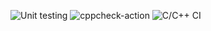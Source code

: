![Unit testing](https://github.com/99002487/genesis_sdlc/workflows/Unit%20testing/badge.svg)
![cppcheck-action](https://github.com/99002487/genesis_sdlc/workflows/cppcheck-action/badge.svg)
![C/C++ CI](https://github.com/99002487/genesis_sdlc/workflows/C/C++%20CI/badge.svg)
